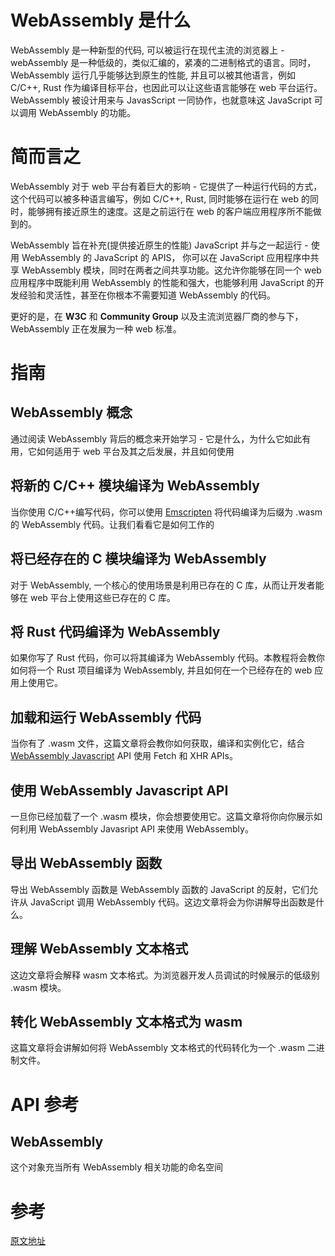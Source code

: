 # WebAssembly 是什么

WebAssembly 是一种新型的代码, 可以被运行在现代主流的浏览器上 - webAssembly 是一种低级的，类似汇编的，紧凑的二进制格式的语言。同时，WebAssembly 运行几乎能够达到原生的性能, 并且可以被其他语言，例如 C/C++, Rust 作为编译目标平台，也因此可以让这些语言能够在 web 平台运行。WebAssembly 被设计用来与 JavasScript 一同协作，也就意味这 JavaScript 可以调用 WebAssembly 的功能。

# 简而言之
WebAssembly 对于 web 平台有着巨大的影响 - 它提供了一种运行代码的方式，这个代码可以被多种语言编写，例如 C/C++, Rust, 同时能够在运行在 web 的同时，能够拥有接近原生的速度。这是之前运行在 web 的客户端应用程序所不能做到的。

WebAssembly 旨在补充(提供接近原生的性能) JavaScript 并与之一起运行 - 使用 WebAssembly 的 JavaScript 的 APIS， 你可以在 JavaScript 应用程序中共享 WebAssembly 模块，同时在两者之间共享功能。这允许你能够在同一个 web 应用程序中既能利用 WebAssembly 的性能和强大，也能够利用 JavaScript 的开发经验和灵活性，甚至在你根本不需要知道 WebAssembly 的代码。

更好的是，在 **W3C** 和 **Community Group**  以及主流浏览器厂商的参与下，WebAssembly 正在发展为一种 web 标准。

# 指南
## WebAssembly 概念
通过阅读 WebAssembly 背后的概念来开始学习 - 它是什么，为什么它如此有用，它如何适用于 web 平台及其之后发展，并且如何使用

## 将新的 C/C++ 模块编译为 WebAssembly
当你使用 C/C++编写代码，你可以使用 [Emscripten](https://developer.mozilla.org/en-US/docs/Mozilla/Projects/Emscripten/) 将代码编译为后缀为 .wasm 的 WebAssembly 代码。让我们看看它是如何工作的

## 将已经存在的 C 模块编译为 WebAssembly
对于 WebAssembly, 一个核心的使用场景是利用已存在的 C 库，从而让开发者能够在 web 平台上使用这些已存在的 C 库。

## 将 Rust 代码编译为 WebAssembly
如果你写了 Rust 代码，你可以将其编译为 WebAssembly 代码。本教程将会教你如何将一个 Rust 项目编译为 WebAssembly, 并且如何在一个已经存在的 web 应用上使用它。

## 加载和运行 WebAssembly 代码
当你有了 .wasm 文件，这篇文章将会教你如何获取，编译和实例化它，结合 [WebAssembly Javascript](https://developer.mozilla.org/en-US/docs/Web/JavaScript/Reference/Global_Objects/WebAssembly) API 使用 Fetch 和 XHR APIs。

## 使用 WebAssembly Javascript API
一旦你已经加载了一个 .wasm 模块，你会想要使用它。这篇文章将你向你展示如何利用 WebAssembly Javasript API 来使用 WebAssembly。

## 导出 WebAssembly 函数
导出 WebAssembly 函数是 WebAssembly 函数的 JavaScript 的反射，它们允许从 JavaScript 调用 WebAssembly 代码。这边文章将会为你讲解导出函数是什么。

## 理解 WebAssembly 文本格式
这边文章将会解释 wasm 文本格式。为浏览器开发人员调试的时候展示的低级别 .wasm 模块。

## 转化 WebAssembly 文本格式为 wasm
这篇文章将会讲解如何将 WebAssembly 文本格式的代码转化为一个 .wasm 二进制文件。

# API 参考
## WebAssembly
这个对象充当所有 WebAssembly 相关功能的命名空间

# 参考
[原文地址](https://developer.mozilla.org/en-US/docs/WebAssembly)